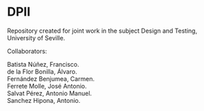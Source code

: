 # DPII
Repository created for joint work in the subject Design and Testing, University of Seville.

Collaborators:

Batista Núñez, Francisco.\
de la Flor Bonilla, Álvaro.\
Fernández Benjumea, Carmen.\
Ferrete Molle, José Antonio.\
Salvat Pérez, Antonio Manuel.\
Sanchez Hipona, Antonio.
